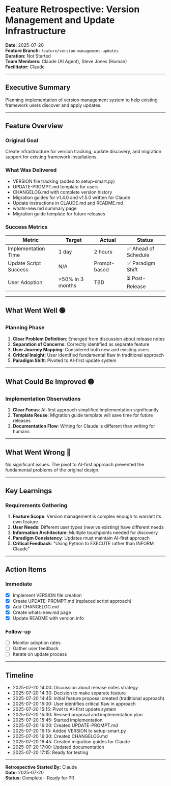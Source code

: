 # Feature Retrospective: Version Management and Update Infrastructure

**Date:** 2025-07-20  
**Feature Branch:** `feature/version-management-updates`  
**Duration:** Not Started  
**Team Members:** Claude (AI Agent), Steve Jones (Human)  
**Facilitator:** Claude

---

## Executive Summary

Planning implementation of version management system to help existing framework users discover and apply updates.

---

## Feature Overview

### Original Goal
Create infrastructure for version tracking, update discovery, and migration support for existing framework installations.

### What Was Delivered
- VERSION file tracking (added to setup-smart.py)
- UPDATE-PROMPT.md template for users
- CHANGELOG.md with complete version history
- Migration guides for v1.4.0 and v1.5.0 written for Claude
- Update instructions in CLAUDE.md and README.md
- whats-new.md summary page
- Migration guide template for future releases

### Success Metrics
| Metric | Target | Actual | Status |
|--------|--------|--------|--------|
| Implementation Time | 1 day | 2 hours | ✅ Ahead of Schedule |
| Update Script Success | N/A | Prompt-based | ✅ Paradigm Shift |
| User Adoption | >50% in 3 months | TBD | ⏳ Post-Release |

---

## What Went Well 🟢

### Planning Phase
1. **Clear Problem Definition**: Emerged from discussion about release notes
2. **Separation of Concerns**: Correctly identified as separate feature
3. **User Journey Mapping**: Considered both new and existing users
4. **Critical Insight**: User identified fundamental flaw in traditional approach
5. **Paradigm Shift**: Pivoted to AI-first update system

---

## What Could Be Improved 🟡

### Implementation Observations
1. **Clear Focus**: AI-first approach simplified implementation significantly
2. **Template Reuse**: Migration guide template will save time for future releases
3. **Documentation Flow**: Writing for Claude is different than writing for humans

---

## What Went Wrong 🔴

No significant issues. The pivot to AI-first approach prevented the fundamental problems of the original design.

---

## Key Learnings

### Requirements Gathering
1. **Feature Scope**: Version management is complex enough to warrant its own feature
2. **User Needs**: Different user types (new vs existing) have different needs
3. **Information Architecture**: Multiple touchpoints needed for discovery
4. **Paradigm Consistency**: Updates must maintain AI-first approach
5. **Critical Feedback**: "Using Python to EXECUTE rather than INFORM Claude"

---

## Action Items

### Immediate
- [x] Implement VERSION file creation
- [x] Create UPDATE-PROMPT.md (replaced script approach)
- [x] Add CHANGELOG.md
- [x] Create whats-new.md page
- [x] Update README with version info

### Follow-up
- [ ] Monitor adoption rates
- [ ] Gather user feedback
- [ ] Iterate on update process

---

## Timeline

- 2025-07-20 14:00: Discussion about release notes strategy
- 2025-07-20 14:30: Decision to make separate feature
- 2025-07-20 14:45: Initial feature proposal created (traditional approach)
- 2025-07-20 15:00: User identifies critical flaw in approach
- 2025-07-20 15:15: Pivot to AI-first update system
- 2025-07-20 15:30: Revised proposal and implementation plan
- 2025-07-20 15:45: Started implementation
- 2025-07-20 16:00: Created UPDATE-PROMPT.md
- 2025-07-20 16:15: Added VERSION to setup-smart.py
- 2025-07-20 16:30: Created CHANGELOG.md
- 2025-07-20 16:45: Created migration guides for Claude
- 2025-07-20 17:00: Updated documentation
- 2025-07-20 17:15: Ready for testing

---

**Retrospective Started By:** Claude  
**Date:** 2025-07-20  
**Status:** Complete - Ready for PR

<!-- SELF-REVIEW CHECKPOINT
Before finalizing, verify:
- All required sections are complete
- Content addresses original requirements
- Technical accuracy and consistency
- No gaps or contradictions
-->